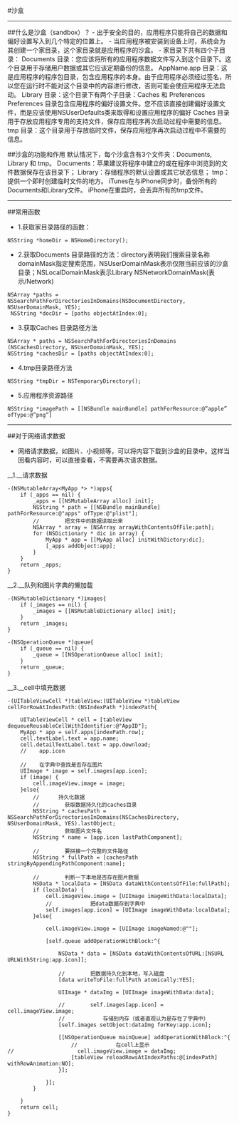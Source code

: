 #沙盒

---

##什么是沙盒（sandbox）？
     - 出于安全的目的，应用程序只能将自己的数据和偏好设置写入到几个特定的位置上。
     - 当应用程序被安装到设备上时，系统会为其创建一个家目录，这个家目录就是应用程序的沙盒。
     - 家目录下共有四个子目录：
     Documents 目录：您应该将所有的应用程序数据文件写入到这个目录下。这个目录用于存储用户数据或其它应该定期备份的信息。
     AppName.app 目录：这是应用程序的程序包目录，包含应用程序的本身。由于应用程序必须经过签名，所以您在运行时不能对这个目录中的内容进行修改，否则可能会使应用程序无法启动。
     Library 目录：这个目录下有两个子目录：Caches 和 Preferences
     Preferences 目录包含应用程序的偏好设置文件。您不应该直接创建偏好设置文件，而是应该使用NSUserDefaults类来取得和设置应用程序的偏好
     Caches 目录用于存放应用程序专用的支持文件，保存应用程序再次启动过程中需要的信息。
     tmp 目录：这个目录用于存放临时文件，保存应用程序再次启动过程中不需要的信息。

##沙盒的功能和作用
     默认情况下，每个沙盒含有3个文件夹：Documents, Library 和 tmp。
     Documents：苹果建议将程序中建立的或在程序中浏览到的文件数据保存在该目录下；
     Library：存储程序的默认设置或其它状态信息；
     tmp：提供一个即时创建临时文件的地方。
     iTunes在与iPhone同步时，备份所有的Documents和Library文件。
     iPhone在重启时，会丢弃所有的tmp文件。

---

##常用函数
- 1.获取家目录路径的函数：
```
NSString *homeDir = NSHomeDirectory();
```

- 2.获取Documents 目录路径的方法：directory表明我们搜索目录名称 domainMask指定搜索范围，NSUserDomainMask表示仅限当前应该的沙盒目录；NSLocalDomainMask表示Library  NSNetworkDomainMask(表示/Network)
```
NSArray *paths = NSSearchPathForDirectoriesInDomains(NSDocumentDirectory, NSUserDomainMask, YES);
 NSString *docDir = [paths objectAtIndex:0];
```
- 3.获取Caches 目录路径方法
```
NSArray * paths = NSSearchPathForDirectoriesInDomains (NSCachesDirectory, NSUserDomainMask, YES);
NSString *cachesDir = [paths objectAtIndex:0];
```
- 4.tmp目录路径方法
```
NSString *tmpDir = NSTemporaryDirectory();
```
- 5.应用程序资源路径
```
NSString *imagePath = [[NSBundle mainBundle] pathForResource:@”apple” ofType:@”png”]
```

---
##对于网络请求数据
- 网络请求数据，如图片、小视频等，可以将内容下载到沙盒的目录中。这样当回看内容时，可以直接查看，不需要再次请求数据。

__1.__请求数据
```
-(NSMutableArray<MyApp *> *)apps{
    if (_apps == nil) {
        _apps = [[NSMutableArray alloc] init];
        NSString * path = [[NSBundle mainBundle] pathForResource:@"apps" ofType:@"plist"];
        //        把文件中的数据读取出来
        NSArray * array = [NSArray arrayWithContentsOfFile:path];
        for (NSDictionary * dic in array) {
            MyApp * app = [[MyApp alloc] initWithDictory:dic];
            [_apps addObject:app];
        }
    }
    return _apps;
}
```
__2.__队列和图片字典的懒加载
```
-(NSMutableDictionary *)images{
    if (_images == nil) {
        _images = [[NSMutableDictionary alloc] init];
    }
    return _images;
}

-(NSOperationQueue *)queue{
    if (_queue == nil) {
        _queue = [[NSOperationQueue alloc] init];
    }
    return _queue;
}
```
__3.__cell中填充数据
```
-(UITableViewCell *)tableView:(UITableView *)tableView cellForRowAtIndexPath:(NSIndexPath *)indexPath{
    
    UITableViewCell * cell = [tableView dequeueReusableCellWithIdentifier:@"AppID"];
    MyApp * app = self.apps[indexPath.row];
    cell.textLabel.text = app.name;
    cell.detailTextLabel.text = app.download;
    //    app.icon
    
    //    在字典中查找是否存在图片
    UIImage * image = self.images[app.icon];
    if (image) {
        cell.imageView.image = image;
    }else{
        //      持久化数据
        //        获取数据持久化的caches目录
        NSString * cachesPath = NSSearchPathForDirectoriesInDomains(NSCachesDirectory, NSUserDomainMask, YES).lastObject;
        //        获取图片文件名
        NSString * name = [app.icon lastPathComponent];
        
        //        要拼接一个完整的文件路径
        NSString * fullPath = [cachesPath stringByAppendingPathComponent:name];
        
        //        判断一下本地是否存在图片数据
        NSData * localData = [NSData dataWithContentsOfFile:fullPath];
        if (localData) {
            cell.imageView.image = [UIImage imageWithData:localData];
            //            把data数据存到字典中
            self.images[app.icon] = [UIImage imageWithData:localData];
        }else{
            
            cell.imageView.image = [UIImage imageNamed:@""];
            
            [self.queue addOperationWithBlock:^{
                
                NSData * data = [NSData dataWithContentsOfURL:[NSURL URLWithString:app.icon]];
                
                //        把数据持久化到本地，写入磁盘
                [data writeToFile:fullPath atomically:YES];
                
                UIImage * dataImg = [UIImage imageWithData:data];
                
                //        self.images[app.icon] = cell.imageView.image;
                //            存储到内存（或者直观认为是存在了字典中）
                [self.images setObject:dataImg forKey:app.icon];
                
                [[NSOperationQueue mainQueue] addOperationWithBlock:^{
                    //            在cell上显示
//                    cell.imageView.image = dataImg;
                    [tableView reloadRowsAtIndexPaths:@[indexPath] withRowAnimation:NO];
                }];
                
            }];
        }
        
    }
    return cell;
}
```



